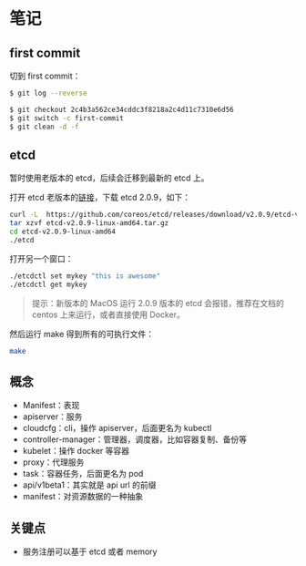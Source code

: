 # 笔记

## first commit

切到 first commit：

```sh
$ git log --reverse

$ git checkout 2c4b3a562ce34cddc3f8218a2c4d11c7310e6d56
$ git switch -c first-commit
$ git clean -d -f
```

## etcd

暂时使用老版本的 etcd，后续会迁移到最新的 etcd 上。

打开 etcd 老版本的[链接](https://github.com/etcd-io/etcd/releases/tag/v2.0.9)，下载 etcd 2.0.9，如下：

```sh
curl -L  https://github.com/coreos/etcd/releases/download/v2.0.9/etcd-v2.0.9-linux-amd64.tar.gz -o etcd-v2.0.9-linux-amd64.tar.gz
tar xzvf etcd-v2.0.9-linux-amd64.tar.gz
cd etcd-v2.0.9-linux-amd64
./etcd
```

打开另一个窗口：

```sh
./etcdctl set mykey "this is awesome"
./etcdctl get mykey
```

> 提示：新版本的 MacOS 运行 2.0.9 版本的 etcd 会报错，推荐在文档的 centos 上来运行，或者直接使用 Docker。

然后运行 make 得到所有的可执行文件：

```sh
make
```

## 概念

- Manifest：表现
- apiserver：服务
- cloudcfg：cli，操作 apiserver，后面更名为 kubectl
- controller-manager：管理器，调度器，比如容器复制、备份等
- kubelet：操作 docker 等容器
- proxy：代理服务
- task：容器任务，后面更名为 pod
- api/v1beta1：其实就是 api url 的前缀
- manifest：对资源数据的一种抽象

## 关键点

- 服务注册可以基于 etcd 或者 memory